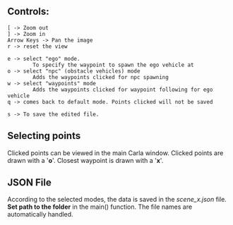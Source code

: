 ## Controls:

    [ -> Zoom out
    ] -> Zoom in
    Arrow Keys -> Pan the image
    r -> reset the view

    e -> select "ego" mode.
            To specify the waypoint to spawn the ego vehicle at
    o -> select "npc" (obstacle vehicles) mode
            Adds the waypoints clicked for npc spawning
    w -> select "waypoints" mode
            Adds the waypoints clicked for waypoint following for ego vehicle
    q -> comes back to default mode. Points clicked will not be saved

    s -> To save the edited file.

## Selecting points
Clicked points can be viewed in the main Carla window. Clicked points are drawn with a '**o**'. Closest waypoint is drawn with a '**x**'.

## JSON File
According to the selected modes, the data is saved in the *scene_x.json* file. **Set path to the folder** in the main() function. The file names are automatically handled.